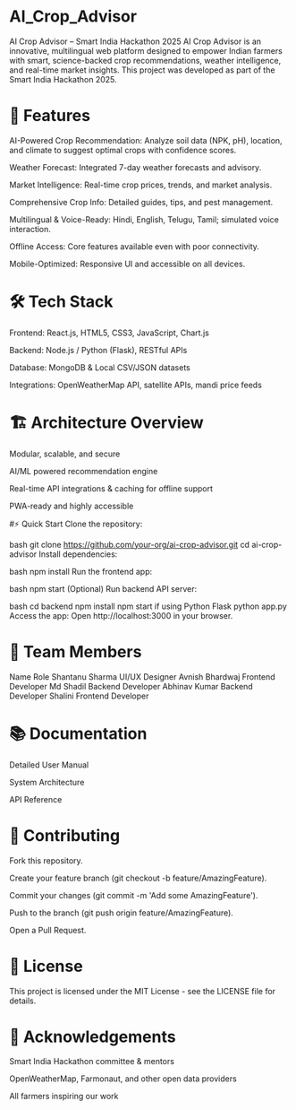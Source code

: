 # AI_Crop_Advisor

AI Crop Advisor – Smart India Hackathon 2025
AI Crop Advisor is an innovative, multilingual web platform designed to empower Indian farmers with smart, science-backed crop recommendations, weather intelligence, and real-time market insights. This project was developed as part of the Smart India Hackathon 2025.

# 🚀 Features
AI-Powered Crop Recommendation:
Analyze soil data (NPK, pH), location, and climate to suggest optimal crops with confidence scores.

Weather Forecast:
Integrated 7-day weather forecasts and advisory.

Market Intelligence:
Real-time crop prices, trends, and market analysis.

Comprehensive Crop Info:
Detailed guides, tips, and pest management.

Multilingual & Voice-Ready:
Hindi, English, Telugu, Tamil; simulated voice interaction.

Offline Access:
Core features available even with poor connectivity.

Mobile-Optimized:
Responsive UI and accessible on all devices.

# 🛠 Tech Stack
Frontend: React.js, HTML5, CSS3, JavaScript, Chart.js

Backend: Node.js / Python (Flask), RESTful APIs

Database: MongoDB & Local CSV/JSON datasets

Integrations: OpenWeatherMap API, satellite APIs, mandi price feeds

# 🏗 Architecture Overview
Modular, scalable, and secure

AI/ML powered recommendation engine

Real-time API integrations & caching for offline support

PWA-ready and highly accessible

#⚡ Quick Start
Clone the repository:

bash
git clone https://github.com/your-org/ai-crop-advisor.git
cd ai-crop-advisor
Install dependencies:

bash
npm install
Run the frontend app:

bash
npm start
(Optional) Run backend API server:

bash
cd backend
npm install
npm start
if using Python Flask
python app.py
Access the app:
Open http://localhost:3000 in your browser.

# 👥 Team Members
Name	Role
Shantanu Sharma	UI/UX Designer
Avnish Bhardwaj	Frontend Developer
Md Shadil	Backend Developer
Abhinav Kumar	Backend Developer
Shalini	Frontend Developer

# 📚 Documentation
Detailed User Manual

System Architecture

API Reference

# 🤝 Contributing
Fork this repository.

Create your feature branch (git checkout -b feature/AmazingFeature).

Commit your changes (git commit -m 'Add some AmazingFeature').

Push to the branch (git push origin feature/AmazingFeature).

Open a Pull Request.

# 📜 License
This project is licensed under the MIT License - see the LICENSE file for details.

# 🌟 Acknowledgements
Smart India Hackathon committee & mentors

OpenWeatherMap, Farmonaut, and other open data providers

All farmers inspiring our work

